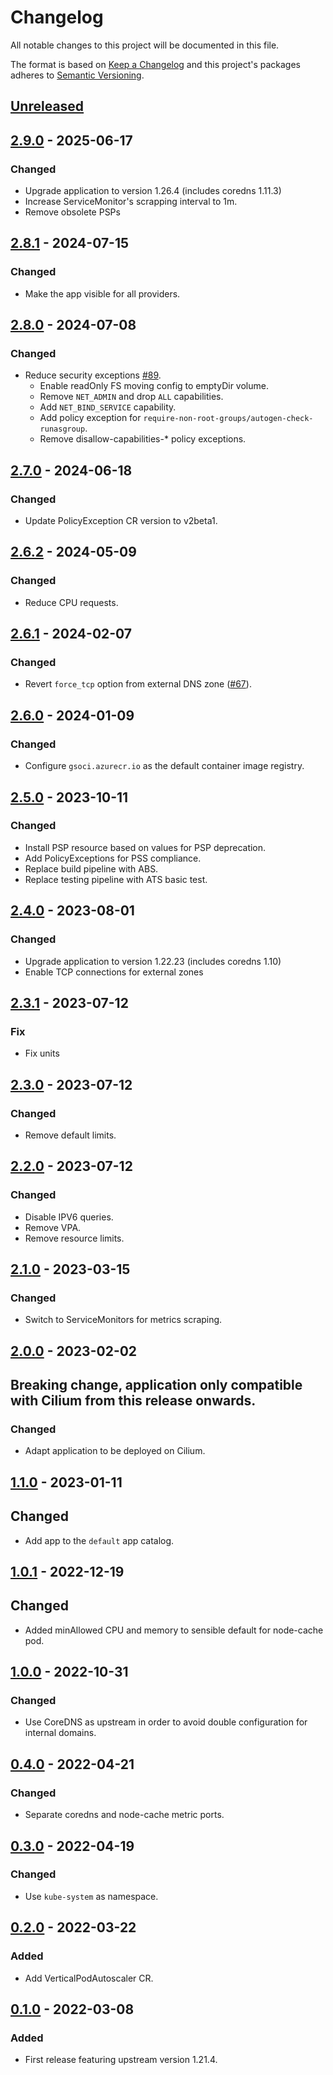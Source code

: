 # Changelog

All notable changes to this project will be documented in this file.

The format is based on [Keep a Changelog](http://keepachangelog.com/en/1.0.0/)
and this project's packages adheres to [Semantic Versioning](http://semver.org/spec/v2.0.0.html).

## [Unreleased]

## [2.9.0] - 2025-06-17

### Changed

- Upgrade application to version 1.26.4 (includes coredns 1.11.3)
- Increase ServiceMonitor's scrapping interval to 1m.
- Remove obsolete PSPs

## [2.8.1] - 2024-07-15

### Changed

- Make the app visible for all providers.

## [2.8.0] - 2024-07-08

### Changed

- Reduce security exceptions [#89](https://github.com/giantswarm/k8s-dns-node-cache-app/pull/89).
  - Enable readOnly FS moving config to emptyDir volume.
  - Remove `NET_ADMIN` and drop `ALL` capabilities.
  - Add `NET_BIND_SERVICE` capability.
  - Add policy exception for `require-non-root-groups/autogen-check-runasgroup`.
  - Remove disallow-capabilities-* policy exceptions.

## [2.7.0] - 2024-06-18

### Changed

- Update PolicyException CR version to v2beta1.

## [2.6.2] - 2024-05-09

### Changed

- Reduce CPU requests.

## [2.6.1] - 2024-02-07

### Changed

- Revert `force_tcp` option from external DNS zone ([#67](https://github.com/giantswarm/k8s-dns-node-cache-app/pull/67)).

## [2.6.0] - 2024-01-09

### Changed

- Configure `gsoci.azurecr.io` as the default container image registry.

## [2.5.0] - 2023-10-11

### Changed

- Install PSP resource based on values for PSP deprecation.
- Add PolicyExceptions for PSS compliance.
- Replace build pipeline with ABS.
- Replace testing pipeline with ATS basic test.

## [2.4.0] - 2023-08-01

### Changed

- Upgrade application to version 1.22.23 (includes coredns 1.10)
- Enable TCP connections for external zones

## [2.3.1] - 2023-07-12

### Fix

- Fix units

## [2.3.0] - 2023-07-12

### Changed

- Remove default limits.

## [2.2.0] - 2023-07-12

### Changed

- Disable IPV6 queries.
- Remove VPA.
- Remove resource limits.

## [2.1.0] - 2023-03-15

### Changed

- Switch to ServiceMonitors for metrics scraping.

## [2.0.0] - 2023-02-02

## Breaking change, application only compatible with Cilium from this release onwards.

### Changed

- Adapt application to be deployed on Cilium.

## [1.1.0] - 2023-01-11

## Changed

- Add app to the `default` app catalog.

## [1.0.1] - 2022-12-19

## Changed

- Added minAllowed CPU and memory to sensible default for node-cache pod.

## [1.0.0] - 2022-10-31

### Changed

- Use CoreDNS as upstream in order to avoid double configuration for internal domains.

## [0.4.0] - 2022-04-21

### Changed

- Separate coredns and node-cache metric ports.

## [0.3.0] - 2022-04-19

### Changed

- Use `kube-system` as namespace.

## [0.2.0] - 2022-03-22

### Added

- Add VerticalPodAutoscaler CR.

## [0.1.0] - 2022-03-08

### Added

- First release featuring upstream version 1.21.4.

[Unreleased]: https://github.com/giantswarm/k8s-dns-node-cache-app/compare/v2.9.0...HEAD
[2.9.0]: https://github.com/giantswarm/k8s-dns-node-cache-app/compare/v2.8.1...v2.9.0
[2.8.1]: https://github.com/giantswarm/k8s-dns-node-cache-app/compare/v2.8.0...v2.8.1
[2.8.0]: https://github.com/giantswarm/k8s-dns-node-cache-app/compare/v2.7.0...v2.8.0
[2.7.0]: https://github.com/giantswarm/k8s-dns-node-cache-app/compare/v2.6.2...v2.7.0
[2.6.2]: https://github.com/giantswarm/k8s-dns-node-cache-app/compare/v2.6.1...v2.6.2
[2.6.1]: https://github.com/giantswarm/k8s-dns-node-cache-app/compare/v2.6.0...v2.6.1
[2.6.0]: https://github.com/giantswarm/k8s-dns-node-cache-app/compare/v2.5.0...v2.6.0
[2.5.0]: https://github.com/giantswarm/k8s-dns-node-cache-app/compare/v2.4.0...v2.5.0
[2.4.0]: https://github.com/giantswarm/k8s-dns-node-cache-app/compare/v2.3.1...v2.4.0
[2.3.1]: https://github.com/giantswarm/k8s-dns-node-cache-app/compare/v2.3.0...v2.3.1
[2.3.0]: https://github.com/giantswarm/k8s-dns-node-cache-app/compare/v2.2.0...v2.3.0
[2.2.0]: https://github.com/giantswarm/k8s-dns-node-cache-app/compare/v2.1.0...v2.2.0
[2.1.0]: https://github.com/giantswarm/k8s-dns-node-cache-app/compare/v2.0.0...v2.1.0
[2.0.0]: https://github.com/giantswarm/k8s-dns-node-cache-app/compare/v1.1.0...v2.0.0
[1.1.0]: https://github.com/giantswarm/k8s-dns-node-cache-app/compare/v1.0.1...v1.1.0
[1.0.1]: https://github.com/giantswarm/k8s-dns-node-cache-app/compare/v1.0.0...v1.0.1
[1.0.0]: https://github.com/giantswarm/k8s-dns-node-cache-app/compare/v0.4.0...v1.0.0
[0.4.0]: https://github.com/giantswarm/k8s-dns-node-cache-app/compare/v0.3.0...v0.4.0
[0.3.0]: https://github.com/giantswarm/k8s-dns-node-cache-app/compare/v0.2.0...v0.3.0
[0.2.0]: https://github.com/giantswarm/k8s-dns-node-cache-app/compare/v0.1.0...v0.2.0
[0.1.0]: https://github.com/giantswarm/k8s-dns-node-cache-app/compare/v0.0.0...v0.1.0
